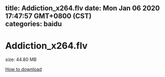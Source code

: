 
title: Addiction_x264.flv
date: Mon Jan 06 2020 17:47:57 GMT+0800 (CST)    
categories: baidu
---

# Addiction_x264.flv
size: 44.80 MB
 
 

[How to download](https://bpcam.bemobtrk.com/go/2ceec3aa-1ca2-46d6-b9ff-aaa5c184517c?jno=4266)